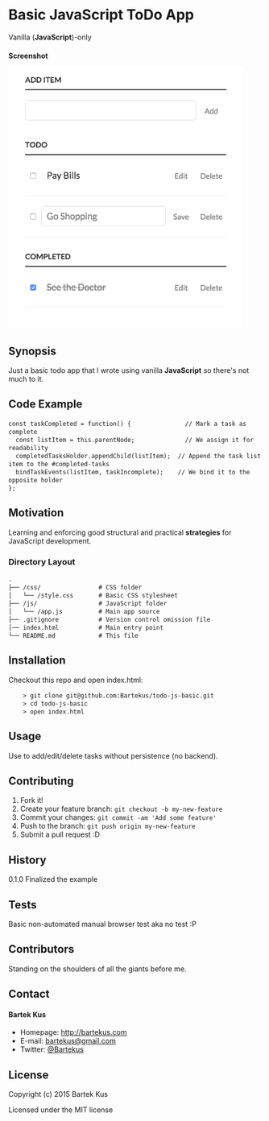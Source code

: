 Basic JavaScript ToDo App
======
Vanilla (**JavaScript**)-only

#### Screenshot
![Screenshot software](https://raw.githubusercontent.com/Bartekus/todo-js-basic/master/todo-js-basic.png "screenshot software")



## Synopsis

Just a basic todo app that I wrote using vanilla **JavaScript** so there's not much to it.

## Code Example

```
const taskCompleted = function() {               // Mark a task as complete
  const listItem = this.parentNode;              // We assign it for readability
  completedTasksHolder.appendChild(listItem);  // Append the task list item to the #completed-tasks
  bindTaskEvents(listItem, taskIncomplete);    // We bind it to the opposite holder
};
```

## Motivation

Learning and enforcing good structural and practical **strategies** for JavaScript development.

### Directory Layout

```
.
├── /css/                # CSS folder
│   └── /style.css       # Basic CSS stylesheet
├── /js/                 # JavaScript folder
│   └── /app.js          # Main app source
├── .gitignore           # Version control omission file
│── index.html           # Main entry point
└── README.md            # This file
```

## Installation

Checkout this repo and open index.html:

```
	> git clone git@github.com:Bartekus/todo-js-basic.git
	> cd todo-js-basic
	> open index.html
```

## Usage

Use to add/edit/delete tasks without persistence (no backend).

## Contributing

1. Fork it!
2. Create your feature branch: `git checkout -b my-new-feature`
3. Commit your changes: `git commit -am 'Add some feature'`
4. Push to the branch: `git push origin my-new-feature`
5. Submit a pull request :D

## History

0.1.0 Finalized the example

## Tests

Basic non-automated manual browser test aka no test :P

## Contributors

Standing on the shoulders of all the giants before me.

## Contact
#### Bartek Kus
* Homepage: http://bartekus.com
* E-mail: bartekus@gmail.com
* Twitter: [@Bartekus](https://twitter.com/Bartekus "Bartekus on twitter")

## License

Copyright (c) 2015 Bartek Kus

Licensed under the MIT license
